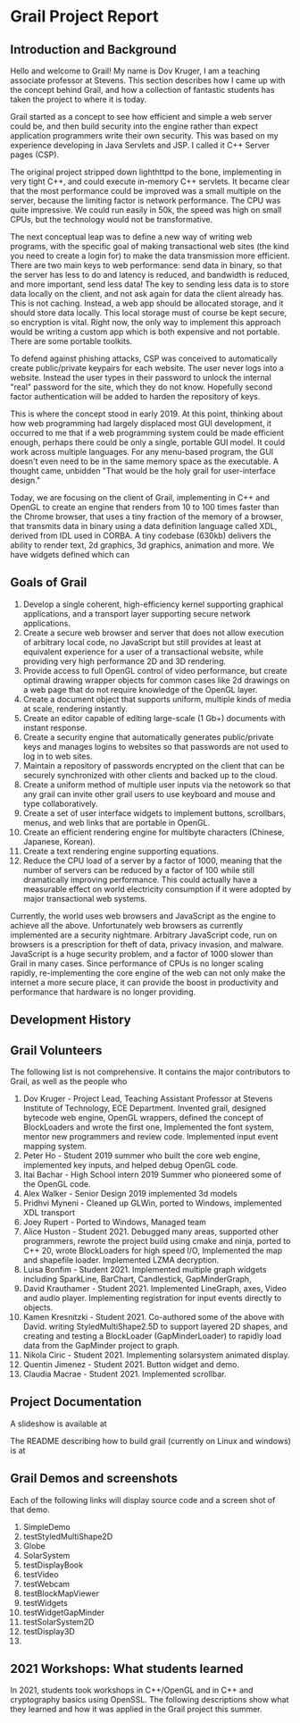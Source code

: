 # Grail Project Report

## Introduction and Background

Hello and welcome to Grail! My name is Dov Kruger, I am a teaching associate professor at Stevens. This section describes how I came up with the
concept behind Grail, and how a collection of fantastic students has taken the project to where it is today.

Grail started as a concept to see how efficient and simple a web server could be, and then build security into the engine rather than expect
application programmers write their own security. This was based on my experience developing in Java Servlets and JSP. I called it C++ Server pages (CSP).

The original project stripped down lighthttpd to the bone, implementing in very tight C++, and could execute in-memory C++ servlets.
It became clear that the most performance could be improved was a small multiple on the server, because the limiting factor is network performance.
The CPU was quite impressive. We could run easily in 50k, the speed was high on small CPUs, but the technology would not be transformative.

The next conceptual leap was to define a new way of writing web programs, with the specific goal of making transactional web sites
(the kind you need to create a login for) to make the data transmission more efficient. There are two main keys to 
web performance: send data in binary, so that the server has less to do and latency is reduced, and bandwidth is reduced, and more important,
send less data! The key to sending less data is to store data locally on the client, and not ask again for data the client already has. This is not
caching. Instead, a web app should be allocated storage, and it should store data locally. This local storage must of course be kept secure, so encryption is vital. Right now, the only way to implement this approach would be writing a custom app which is both expensive and not portable. There are some portable toolkits.

To defend against phishing attacks, CSP was conceived to automatically create public/private keypairs for each website. The user never logs into a website. Instead the user types in their password to unlock the internal "real" password for the site, which they do not know. Hopefully second factor authentication will be added to harden the repository of keys.

This is where the concept stood in early 2019. At this point, thinking about how web programming had largely displaced most GUI development, 
it occurred to me that if a web programming system could be made efficient enough, perhaps there could be only a single, portable GUI model.
It could work across multiple languages. For any menu-based program, the GUI doesn't even need to be in the same memory space as the executable.
A thought came, unbidden "That would be the holy grail for user-interface design."

Today, we are focusing on the client of Grail, implementing in C++ and OpenGL to create an engine that renders from 10 to 100 times faster than
the Chrome browser, that uses a tiny fraction of the memory of a browser, that transmits data in binary using a data definition language called XDL, derived from IDL used in CORBA. A tiny codebase (630kb) delivers the ability to render text, 2d graphics, 3d graphics, animation and more.
We have widgets defined which can 

## Goals of Grail

1. Develop a single coherent, high-efficiency kernel supporting graphical applications, and a transport layer supporting secure network applications.
1. Create a secure web browser and server that does not allow execution of arbitrary local code, no JavaScript but still provides at least
at equivalent experience for a user of a transactional website, while providing very high performance 2D and 3D rendering.
1. Provide access to full OpenGL control of video performance, but create optimal drawing wrapper objects for common cases like 2d drawings on a web page that do not require knowledge of the OpenGL layer.
1. Create a document object that supports uniform, multiple kinds of media at scale, rendering instantly.
1. Create an editor capable of editing large-scale (1 Gb+) documents with instant response.
1. Create a security engine that automatically generates public/private keys and manages logins to websites so that passwords are not used to log in to web sites. 
1. Maintain a repository of passwords encrypted on the client that can be securely synchronized with other clients and backed up to the cloud.
1. Create a uniform method of multiple user inputs via the netowork so that any grail can invite other grail users to use keyboard and mouse and type collaboratively.
1. Create a set of user interface widgets to implement buttons, scrollbars, menus, and web links that are portable in OpenGL.
1. Create an efficient rendering engine for multibyte characters (Chinese, Japanese, Korean).
1. Create a text rendering engine supporting equations.
1. Reduce the CPU load of a server by a factor of 1000, meaning that the number of servers can be reduced by a factor of 100 while still dramatically improving performance. This could actually have a measurable effect on world electricity consumption if it were adopted by major
transactional web systems.

Currently, the world uses web browsers and JavaScript as the engine to achieve all the above. Unfortunately web browsers as currently implemented are a security nightmare. Arbitrary JavaScript code, run on browsers is a prescription for theft of data, privacy invasion, and malware. JavaScript is a huge security problem, and a factor of 1000 slower than Grail in many cases. Since performance of CPUs is no longer scaling rapidly, re-implementing the core engine of the web can not only make the internet a more secure place, it can provide the boost in productivity and performance that hardware is no longer providing. 

## Development History

## Grail Volunteers
The following list is not comprehensive. It contains the major contributors to Grail, as well as the people who 
1. Dov Kruger - Project Lead, Teaching Assistant Professor at Stevens Institute of Technology, ECE Department.
   Invented grail, designed bytecode web engine, OpenGL wrappers, defined the concept of BlockLoaders and wrote the first one,
   Implemented the font system, mentor new programmers and review code. Implemented input event mapping system.
1. Peter Ho - Student 2019 summer who built the core web engine, implemented key inputs, and helped debug OpenGL code.
1. Itai Bachar - High School intern 2019 Summer who pioneered some of the OpenGL code.
1. Alex Walker - Senior Design 2019 implemented 3d models
1. Pridhvi Myneni - Cleaned up GLWin, ported to Windows, implemented XDL transport 
1. Joey Rupert - Ported to Windows, Managed team
1. Alice Huston - Student 2021. Debugged many areas, supported other programmers, rewrote the project build using cmake and ninja, ported to C++ 20,
   wrote BlockLoaders for high speed I/O, Implemented the map and shapefile loader. Implemented LZMA decryption.
1. Luisa Bonfim - Student 2021. Implemented multiple graph widgets including SparkLine, BarChart, Candlestick, GapMinderGraph, 
1. David Krauthamer - Student 2021. Implemented LineGraph, axes, Video and audio player. Implementing registration for input events directly to objects.
1. Kamen Kresnitzki - Student 2021. Co-authored some of the above with David.
writing StyledMultiShape2.5D to support layered 2D shapes, and creating and testing a BlockLoader (GapMinderLoader) to rapidly load
data from the GapMinder project to graph.
1. Nikola Ciric - Student 2021. Implementing solarsystem animated display.
1. Quentin Jimenez - Student 2021. Button widget and demo.
1. Claudia Macrae - Student 2021. Implemented scrollbar.

## Project Documentation

A slideshow is available at 

The README describing how to build grail (currently on Linux and windows) is at



## Grail Demos and screenshots

Each of the following links will display source code and a screen shot of that demo.

1. SimpleDemo
1. testStyledMultiShape2D
1. Globe
1. SolarSystem
1. testDisplayBook
1. testVideo
1. testWebcam
1. testBlockMapViewer
1. testWidgets
1. testWidgetGapMinder
1. testSolarSystem2D
1. testDisplay3D
1. 

## 2021 Workshops: What students learned

In 2021, students took workshops in C++/OpenGL and in C++ and cryptography basics using OpenSSL. 
The following descriptions show what they learned and how it was applied in the Grail project this summer.
